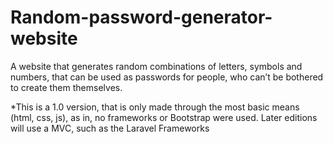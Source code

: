 # Random-password-generator-website
A website that generates random combinations of letters, symbols and numbers, that can be used as passwords for people, who can’t be bothered to create them themselves.

*This is a 1.0 version, that is only made through the most basic means (html, css, js), as in, no frameworks or Bootstrap were used. Later editions will use a MVC, such as the Laravel Frameworks
